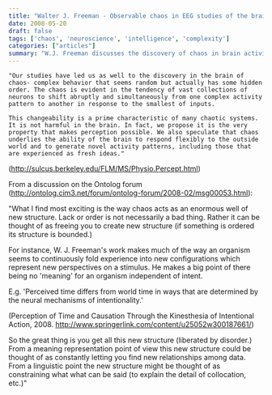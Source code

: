 ```yaml
---
title: "Walter J. Freeman - Observable chaos in EEG studies of the brain"
date: 2008-05-20
draft: false
tags: ['chaos', 'neuroscience', 'intelligence', 'complexity']
categories: ["articles"]
summary: "W.J. Freeman discusses the discovery of chaos in brain activity and its role in perception and novel activity patterns."
---
```


    "Our studies have led us as well to the discovery in the brain of chaos- complex behavior that seems random but actually has some hidden order. The chaos is evident in the tendency of vast collections of neurons to shift abruptly and simultaneously from one complex activity pattern to another in response to the smallest of inputs.

    This changeability is a prime characteristic of many chaotic systems. It is not harmful in the brain. In fact, we propose it is the very property that makes perception possible. We also speculate that chaos underlies the ability of the brain to respond flexibly to the outside world and to generate novel activity patterns, including those that are experienced as fresh ideas."

(http://sulcus.berkeley.edu/FLM/MS/Physio.Percept.html)

From a discussion on the Ontolog forum (http://ontolog.cim3.net/forum/ontolog-forum/2008-02/msg00053.html):

"What I find most exciting is the way chaos acts as an enormous well of new structure. Lack or order is not necessarily a bad thing. Rather it can be thought of as freeing you to create new structure (if something is ordered its structure is bounded.)

For instance, W. J. Freeman's work makes much of the way an organism seems to continuously fold experience into new configurations which represent new perspectives on a stimulus. He makes a big point of there being no 'meaning' for an organism independent of intent.

E.g. 'Perceived time differs from world time in ways that are determined by the neural mechanisms of intentionality.'

(Perception of Time and Causation Through the Kinesthesia of Intentional Action, 2008.
http://www.springerlink.com/content/u25052w300187661/)

So the great thing is you get all this new structure (liberated by disorder.) From a meaning representation point of view this new structure could be thought of as constantly letting you find new relationships among data. From a linguistic point the new structure might be thought of as constraining what what can be said (to explain the detail of collocation, etc.)"